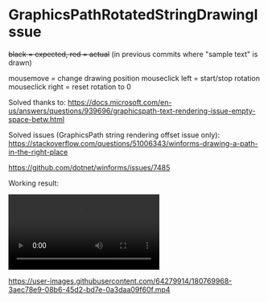 # GraphicsPathRotatedStringDrawingIssue

~~black = expected, red = actual~~ (in previous commits where "sample text" is drawn)

mousemove = change drawing position
mouseclick left = start/stop rotation
mouseclick right = reset rotation to 0

Solved thanks to:
https://docs.microsoft.com/en-us/answers/questions/939696/graphicspath-text-rendering-issue-empty-space-betw.html

Solved issues (GraphicsPath string rendering offset issue only):
https://stackoverflow.com/questions/51006343/winforms-drawing-a-path-in-the-right-place

https://github.com/dotnet/winforms/issues/7485



Working result:

<video src="https://i.imgur.com/tDNsjcW.mp4"></video>

https://user-images.githubusercontent.com/64279914/180769968-3aec78e9-08b6-45d2-bd7e-0a3daa09f60f.mp4

